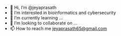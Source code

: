 - 👋 Hi, I’m @jeyaprasath
- 👀 I’m interested in bioinformatics and cybersecurity
- 🌱 I’m currently learning ...
- 💞️ I’m looking to collaborate on ...
- 📫 How to reach me jeyaprasath65@gmail.com

<!---
jeyaprasath/jeyaprasath is a ✨ special ✨ repository because its `README.md` (this file) appears on your GitHub profile.
You can click the Preview link to take a look at your changes.
--->

